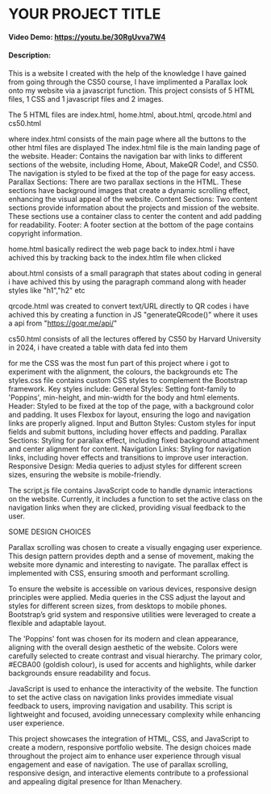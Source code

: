 # YOUR PROJECT TITLE
#### Video Demo:  <https://youtu.be/30RgUvva7W4>
#### Description:
This is a website I created with the help of the knowledge I have gained from going through the CS50 course, I have implimented a Parallax look onto my website via a javascript function. This project consists of 5 HTML files, 1 CSS and 1 javascript files and 2 images.

The 5 HTML files are index.html, home.html, about.html, qrcode.html and cs50.html

where index.html consists of the main page where all the buttons to the other html files are displayed
The index.html file is the main landing page of the website.
Header: Contains the navigation bar with links to different sections of the website, including Home, About, MakeQR Code!, and CS50. The navigation is styled to be fixed at the top of the page for easy access.
Parallax Sections: There are two parallax sections in the HTML. These sections have background images that create a dynamic scrolling effect, enhancing the visual appeal of the website.
Content Sections: Two content sections provide information about the projects and mission of the website. These sections use a container class to center the content and add padding for readability.
Footer: A footer section at the bottom of the page contains copyright information.

home.html basically redirect the web page back to index.html
i have achived this by tracking back to the index.htlm file when clicked

about.html consists of a small paragraph that states about coding in general
i have achived this by using the paragraph command along with header styles like "h1","h2" etc

qrcode.html was created to convert text/URL directly to QR codes i have achived this by creating a function in JS "generateQRcode()" where it uses a api from "https://goqr.me/api/"

cs50.html consists of all the lectures offered by CS50 by Harvard University in 2024, i have created a table with data fed into them

for me the CSS was the most fun part of this project where i got to experiment with the alignment, the colours, the backgrounds etc
The styles.css file contains custom CSS styles to complement the Bootstrap framework. Key styles include:
General Styles: Setting font-family to 'Poppins', min-height, and min-width for the body and html elements.
Header: Styled to be fixed at the top of the page, with a background color and padding. It uses Flexbox for layout, ensuring the logo and navigation links are properly aligned.
Input and Button Styles: Custom styles for input fields and submit buttons, including hover effects and padding.
Parallax Sections: Styling for parallax effect, including fixed background attachment and center alignment for content.
Navigation Links: Styling for navigation links, including hover effects and transitions to improve user interaction.
Responsive Design: Media queries to adjust styles for different screen sizes, ensuring the website is mobile-friendly.

The script.js file contains JavaScript code to handle dynamic interactions on the website. Currently, it includes a function to set the active class on the navigation links when they are clicked, providing visual feedback to the user.

SOME DESIGN CHOICES

Parallax scrolling was chosen to create a visually engaging user experience. This design pattern provides depth and a sense of movement, making the website more dynamic and interesting to navigate. The parallax effect is implemented with CSS, ensuring smooth and performant scrolling.

To ensure the website is accessible on various devices, responsive design principles were applied. Media queries in the CSS adjust the layout and styles for different screen sizes, from desktops to mobile phones. Bootstrap’s grid system and responsive utilities were leveraged to create a flexible and adaptable layout.

The 'Poppins' font was chosen for its modern and clean appearance, aligning with the overall design aesthetic of the website. Colors were carefully selected to create contrast and visual hierarchy. The primary color, #ECBA00 (goldish colour), is used for accents and highlights, while darker backgrounds ensure readability and focus.

JavaScript is used to enhance the interactivity of the website. The function to set the active class on navigation links provides immediate visual feedback to users, improving navigation and usability. This script is lightweight and focused, avoiding unnecessary complexity while enhancing user experience.

This project showcases the integration of HTML, CSS, and JavaScript to create a modern, responsive portfolio website. The design choices made throughout the project aim to enhance user experience through visual engagement and ease of navigation. The use of parallax scrolling, responsive design, and interactive elements contribute to a professional and appealing digital presence for Ithan Menachery.
